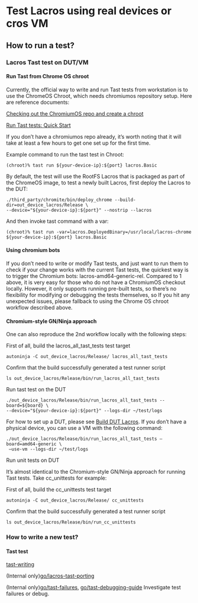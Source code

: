 # Test Lacros using real devices or cros VM

## How to run a test?

### Lacros Tast test on DUT/VM

#### Run Tast from Chrome OS chroot

Currently, the official way to write and run Tast tests from workstation is to
use the ChromeOS Chroot, which needs chromiumos repository setup. Here are
reference documents:

[Checking out the ChromiumOS repo and create a chroot](https://chromium.googlesource.com/chromiumos/docs/+/main/developer_guide.md)

[Run Tast tests: Quick Start](https://chromium.googlesource.com/chromiumos/platform/tast/+/HEAD/docs/quickstart.md)

If you don’t have a chromiumos repo already, it’s worth noting that it will take
at least a few hours to get one set up for the first time.

Example command to run the tast test in Chroot:
```
(chroot)% tast run ${your-device-ip}:${port} lacros.Basic
```
By default, the test will use the RootFS Lacros that is packaged as part of the
ChromeOS image, to test a newly built Lacros, first deploy the Lacros to the DUT:
```
./third_party/chromite/bin/deploy_chrome --build-dir=out_device_lacros/Release \
--device="${your-device-ip}:${port}" --nostrip --lacros
```

And then invoke tast command with a var:
```
(chroot)% tast run -var=lacros.DeployedBinary=/usr/local/lacros-chrome
${your-device-ip}:${port} lacros.Basic
```

#### Using chromium bots

If you don’t need to write or modify Tast tests, and just want to run them to
check if your change works with the current Tast tests, the quickest way is to
trigger the Chromium bots: lacros-amd64-generic-rel. Compared to 1 above, it is
very easy for those who do not have a ChromiumOS checkout locally. However, it
only supports running pre-built tests, so there’s no flexibility for modifying
or debugging the tests themselves, so If you hit any unexpected issues, please
fallback to using the Chrome OS chroot workflow described above.

#### Chromium-style GN/Ninja approach

One can also reproduce the 2nd workflow locally with the following steps:

First of all, build the lacros_all_tast_tests test target
```
autoninja -C out_device_lacros/Release/ lacros_all_tast_tests
```

Confirm that the build successfully generated a test runner script
```
ls out_device_lacros/Release/bin/run_lacros_all_tast_tests
```

Run tast test on the DUT
```
./out_device_lacros/Release/bin/run_lacros_all_tast_tests --board=${board} \
--device="${your-device-ip}:${port}" --logs-dir ~/test/logs
```

For how to set up a DUT, please see [Build DUT Lacros](build_dut_lacros.md).
If you don’t have a physical device, you can use a VM with the following command:
```
./out_device_lacros/Release/bin/run_lacros_all_tast_tests –board=amd64-generic \
 –use-vm --logs-dir ~/test/logs
```

Run unit tests on DUT

It’s almost identical to the Chromium-style GN/Ninja approach for running Tast
tests. Take cc_unittests for example:

First of all, build the cc_unittests test target
```
autoninja -C out_device_lacros/Release/ cc_unittests
```

Confirm that the build successfully generated a test runner script
```
ls out_device_lacros/Release/bin/run_cc_unittests
```

### How to write a new test?

#### Tast test

[tast-writing](https://chromium.googlesource.com/chromiumos/platform/tast/+/HEAD/docs/writing_tests.md)

(Internal only)[go/lacros-tast-porting](https://goto.google.com/lacros-tast-porting)

(Internal only)[go/tast-failures](https://goto.google.com/tast-failures),
[go/tast-debugging-guide](https://goto.google.com/tast-debugging-guide)
Investigate test failures or debug.
